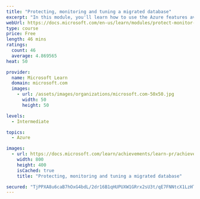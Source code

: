 ```yaml
---
title: "Protecting, monitoring and tuning a migrated database"
excerpt: "In this module, you'll learn how to use the Azure features available for protect, monitor, and tune a database."
webUrl: https://docs.microsoft.com/en-us/learn/modules/protect-monitor-tuning-migrated-database/
type: course
price: Free
length: 46 mins
ratings:
  count: 46
  average: 4.869565
heat: 50

provider:
  name: Microsoft Learn
  domain: microsoft.com
  images:
    - url: /assets/images/organizations/microsoft.com-50x50.jpg
      width: 50
      height: 50

levels:
  - Intermediate

topics:
  - Azure

images:
  - url: https://docs.microsoft.com/learn/achievements/learn-pr/achievements/protecting-monitoring-and-tuning-a-migrated-database-social.png
    width: 800
    height: 400
    isCached: true
    title: "Protecting, monitoring and tuning a migrated database"

secured: "TjPPXA8u6caB7hOxG4bdL/2dr16B1qHUPUXW1GRrx2sU3t/qE7FNNtcX1LzHTIZIXX8TDSC2aBL9hK7/Ly2s2oCTYTwQyCfJ2zJmhQhx2draEDhgD2mdNxawUPhXOpI90uPZuei/4CDur3jCVXaFwpFUcQ9BlkrQhbeYkXVUfm+UMtTTSaKfN5SSdCXujb5zWfnCA7hw6UWpocl56+0zKyhAkowCrMtivcryYJ33P5BGYmS/diFJTpEkncnspiHdXJCvpD8l9q/MB8E0wAXkDopYpyKLjLlTCKEvlDAO2NfBKYtt3v2p0L9X4OaPH7Bag8GIEwwBeqZRRClKUWRLzCxhxaZzFt99bOk1CJwe8DKC7yHg0jNqPo52jZPNRd8gfu7V0EjyFnz4ja4yX9+4QP5qlAAXYlwL0bv+MJGXytk=;x63rmo+IhtLrL8YgzxWWqg=="
---
```


